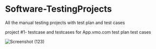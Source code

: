 # Software-TestingProjects
All the manual testing projects with test plan and test cases

project #1- testcase and testcases for App.vmo.com
test plan
test cases

![Screenshot (123)](https://github.com/ManeshLokare/SoftwareTestingProjects/assets/96302725/5c97677b-67ad-411f-8620-02c13af95448)
